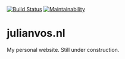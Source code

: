 [![Build Status](https://jenkins.julianvos.nl/buildStatus/icon?job=julianvos.nl)](https://jenkins.julianvos.nl/job/julianvos.nl/)
[![Maintainability](https://api.codeclimate.com/v1/badges/2eeff538193f06d5c10b/maintainability)](https://codeclimate.com/github/Ghoelian/julianvos.nl/maintainability)

# julianvos.nl
My personal website. Still under construction.